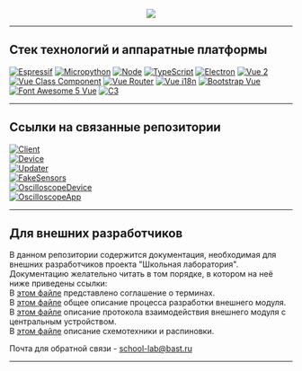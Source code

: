 <p align="center">
  <img src="https://readme-typing-svg.demolab.com/?lines=Корневой репозиторий проекта 'ШКОЛЬНАЯ ЛАБОРАТОРИЯ'&font=Fira+Code&size=30&center=true&width=1100&height=50&duration=2000&pause=5000">
</p>  

***
## Стек технологий и аппаратные платформы
[![Espressif](https://img.shields.io/static/v1?style=for-the-badge&label=Espressif&message=ESP32-WROVER-E&logo=Espressif&color=red&labelColor=grey)](https://espressif.com/)
[![Micropython](https://img.shields.io/static/v1?style=for-the-badge&label=Micropython&message=1.19.1&logo=Micropython&color=red&labelColor=grey)](https://micropython.org/)
[![Node](https://img.shields.io/static/v1?style=for-the-badge&label=Node&message=14.19.3&logo=Node.js&color=026e00&labelColor=white)](https://nodejs.org/en/)
[![TypeScript](https://img.shields.io/static/v1?style=for-the-badge&label=TypeScript&message=4.5.5&logo=TypeScript&color=3178c6&labelColor=white)](https://www.typescriptlang.org/)
[![Electron](https://img.shields.io/static/v1?style=for-the-badge&label=Electron&message=13.6.9&logo=electron&logoColor=1b1c26&color=1b1c26&labelColor=white)](https://www.electronjs.org/)
[![Vue 2](https://img.shields.io/static/v1?style=for-the-badge&label=Vue&message=2.6.14&logo=vue.js&labelColor=white&color=42b983)](https://v2.vuejs.org/)
[![Vue Class Component](https://img.shields.io/static/v1?style=for-the-badge&label=Vue%20Class%20Component&message=7.2.6&logo=vue.js&labelColor=white&color=42b983)](https://class-component.vuejs.org/)
[![Vue Router](https://img.shields.io/static/v1?style=for-the-badge&label=Vue%20Router&message=3.5.4&logo=vue.js&color=42b983&labelColor=white)](https://router.vuejs.org/)
[![Vue i18n](https://img.shields.io/static/v1?style=for-the-badge&label=Vue%20i18n&message=8.28.2&logo=vue.js&logoColor=42b983&color=42b983&labelColor=white)](https://kazupon.github.io/vue-i18n/)
[![Bootstrap Vue](https://img.shields.io/static/v1?style=for-the-badge&label=Bootstrap%20Vue&message=2.21.2&logo=Bootstrap&logoColor=563d7c&color=563d7c&labelColor=white)](https://bootstrap-vue.org)
[![Font Awesome 5 Vue](https://img.shields.io/static/v1?style=for-the-badge&label=Font%20Awesome%20Vue&message=2.0.6&logo=fontawesome&logoColor=183153&color=183153&labelColor=white)](https://github.com/FortAwesome/vue-fontawesome/blob/2.x/README.md)
[![C3](https://img.shields.io/static/v1?style=for-the-badge&label=C3&message=0.7.20&logo=D3.js&logoColor=222222&color=222222&labelColor=white)](https://c3js.org/)  
***
## Ссылки на связанные репозитории
[![Client](https://img.shields.io/badge/Client-приложение-blueviolet)](https://github.com/Bastion-RND/school_lab)  
[![Device](https://img.shields.io/badge/Device-прошивка_для_мультисенсора-green)](https://github.com/Bastion-RND/school-lab-device)  
[![Updater](https://img.shields.io/badge/Updater-приложение_для_программирования_и_проверки_мультисенсора-orange)](https://github.com/Bastion-RND/school-lab-device-updater-app)  
[![FakeSensors](https://img.shields.io/badge/FakeSensors-прошивка_для_имитатора_блока_SENSORS-blue)](https://github.com/Bastion-RND/school-lab-device-fake-sensors)  
[![OscilloscopeDevice](https://img.shields.io/badge/OscilloscopeDevice-прошивка_для_школьного_осциллографа-yellow)](https://github.com/Bastion-RND/SchoolOscilloscopeDevice)  
[![OscilloscopeApp](https://img.shields.io/badge/OscilloscopeApp-приложение_для_школьного_осциллографа-9cf)](https://github.com/Bastion-RND/SchoolSimpleScope)
***
## Для внешних разработчиков
В данном репозитории содержится документация, необходимая для внешних разработчиков проекта "Школьная лаборатория".  
Документацию желательно читать в том порядке, в котором на неё ниже приведены ссылки:  
В [этом файле](/terms-convention.md) представлено соглашение о терминах.  
В [этом файле](/development-guide.md) общее описание процесса разработки внешнего модуля.  
В [этом файле](/protocol-description.md) описание протокола взаимодействия внешнего модуля с центральным устройством.  
В [этом файле](/circuit-design-requirements.md) описание схемотехники и распиновки.  
  
Почта для обратной связи - school-lab@bast.ru
***

